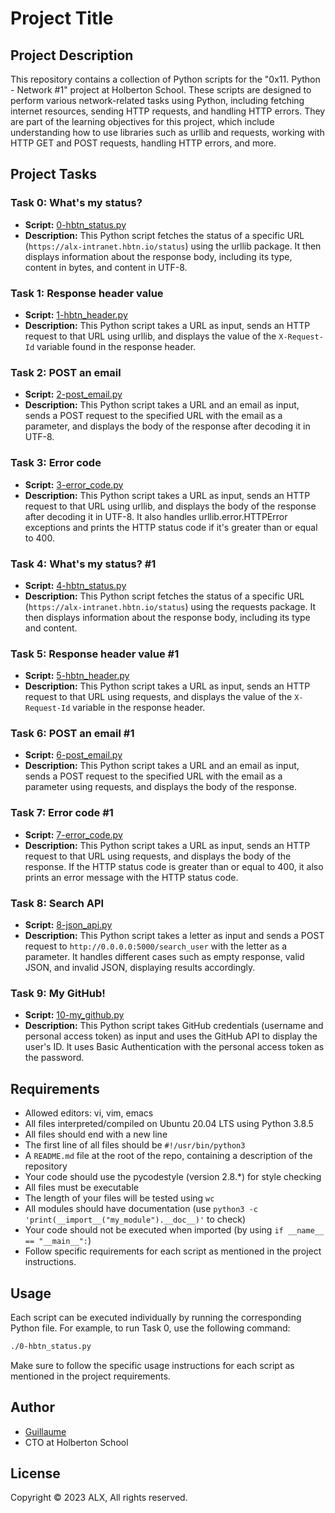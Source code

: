 # Project Title

## Project Description

This repository contains a collection of Python scripts for the "0x11. Python - Network #1" project at Holberton School. These scripts are designed to perform various network-related tasks using Python, including fetching internet resources, sending HTTP requests, and handling HTTP errors. They are part of the learning objectives for this project, which include understanding how to use libraries such as urllib and requests, working with HTTP GET and POST requests, handling HTTP errors, and more.

## Project Tasks

### Task 0: What's my status?

- **Script:** [0-hbtn_status.py](0x11-python-network_1/0-hbtn_status.py)
- **Description:** This Python script fetches the status of a specific URL (`https://alx-intranet.hbtn.io/status`) using the urllib package. It then displays information about the response body, including its type, content in bytes, and content in UTF-8.

### Task 1: Response header value

- **Script:** [1-hbtn_header.py](0x11-python-network_1/1-hbtn_header.py)
- **Description:** This Python script takes a URL as input, sends an HTTP request to that URL using urllib, and displays the value of the `X-Request-Id` variable found in the response header.

### Task 2: POST an email

- **Script:** [2-post_email.py](0x11-python-network_1/2-post_email.py)
- **Description:** This Python script takes a URL and an email as input, sends a POST request to the specified URL with the email as a parameter, and displays the body of the response after decoding it in UTF-8.

### Task 3: Error code

- **Script:** [3-error_code.py](0x11-python-network_1/3-error_code.py)
- **Description:** This Python script takes a URL as input, sends an HTTP request to that URL using urllib, and displays the body of the response after decoding it in UTF-8. It also handles urllib.error.HTTPError exceptions and prints the HTTP status code if it's greater than or equal to 400.

### Task 4: What's my status? #1

- **Script:** [4-hbtn_status.py](0x11-python-network_1/4-hbtn_status.py)
- **Description:** This Python script fetches the status of a specific URL (`https://alx-intranet.hbtn.io/status`) using the requests package. It then displays information about the response body, including its type and content.

### Task 5: Response header value #1

- **Script:** [5-hbtn_header.py](0x11-python-network_1/5-hbtn_header.py)
- **Description:** This Python script takes a URL as input, sends an HTTP request to that URL using requests, and displays the value of the `X-Request-Id` variable in the response header.

### Task 6: POST an email #1

- **Script:** [6-post_email.py](0x11-python-network_1/6-post_email.py)
- **Description:** This Python script takes a URL and an email as input, sends a POST request to the specified URL with the email as a parameter using requests, and displays the body of the response.

### Task 7: Error code #1

- **Script:** [7-error_code.py](0x11-python-network_1/7-error_code.py)
- **Description:** This Python script takes a URL as input, sends an HTTP request to that URL using requests, and displays the body of the response. If the HTTP status code is greater than or equal to 400, it also prints an error message with the HTTP status code.

### Task 8: Search API

- **Script:** [8-json_api.py](0x11-python-network_1/8-json_api.py)
- **Description:** This Python script takes a letter as input and sends a POST request to `http://0.0.0.0:5000/search_user` with the letter as a parameter. It handles different cases such as empty response, valid JSON, and invalid JSON, displaying results accordingly.

### Task 9: My GitHub!

- **Script:** [10-my_github.py](0x11-python-network_1/10-my_github.py)
- **Description:** This Python script takes GitHub credentials (username and personal access token) as input and uses the GitHub API to display the user's ID. It uses Basic Authentication with the personal access token as the password.

## Requirements

- Allowed editors: vi, vim, emacs
- All files interpreted/compiled on Ubuntu 20.04 LTS using Python 3.8.5
- All files should end with a new line
- The first line of all files should be `#!/usr/bin/python3`
- A `README.md` file at the root of the repo, containing a description of the repository
- Your code should use the pycodestyle (version 2.8.*) for style checking
- All files must be executable
- The length of your files will be tested using `wc`
- All modules should have documentation (use `python3 -c 'print(__import__("my_module").__doc__)'` to check)
- Your code should not be executed when imported (by using `if __name__ == "__main__":`)
- Follow specific requirements for each script as mentioned in the project instructions.

## Usage

Each script can be executed individually by running the corresponding Python file. For example, to run Task 0, use the following command:

```bash
./0-hbtn_status.py
```

Make sure to follow the specific usage instructions for each script as mentioned in the project requirements.

## Author

- [Guillaume](https://github.com/Guillaume-R)
- CTO at Holberton School

## License

Copyright © 2023 ALX, All rights reserved.
